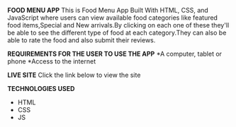 **FOOD MENU APP**
This is Food Menu App Built With HTML, CSS, and JavaScript where users can view available food categories like featured food items,Special and New arrivals.By clicking on each one of these they'll be able to see the different type of food at each category.They can also be able to rate the food and also submit their reviews.

**REQUIREMENTS FOR THE USER TO USE THE APP**
*A computer, tablet or phone
*Access to the internet

**LIVE SITE**
Click the link below to view the site

**TECHNOLOGIES USED**
* HTML
* CSS
* JS
